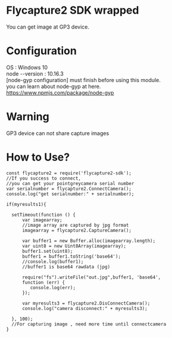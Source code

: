 ﻿# Flycapture2 SDK wrapped  
You can get image at GP3 device.  
# Configuration  
OS : Windows 10  
node --version : 10.16.3  
[node-gyp configuration] must finish  before using this module.  
you can learn about node-gyp at here.  
https://www.npmjs.com/package/node-gyp  
# Warning  
GP3 device can not share capture images  
# How to Use?

```
const flycapture2 = require('flycapture2-sdk');
//If you success to connect,
//you can get your pointgreycamera serial number
var serialnumber = flycapture2.ConnectCamera();
console.log("get serialnumber:" + serialnumber);

if(myresults1){

  setTimeout(function () {
      var imagearray; 
      //image array are captured by jpg format 
      imagearray = flycapture2.CaptureCamera();

      var buffer1 = new Buffer.alloc(imagearray.length);
      var uint8 = new Uint8Array(imagearray);
      buffer1.set(uint8);
      buffer1 = buffer1.toString('base64');
      //console.log(buffer1);  
      //buffer1 is base64 rawdata (jpg)

      require("fs").writeFile("out.jpg",buffer1, 'base64', 
      function (err) {
         console.log(err);
      });

      var myresults3 = flycapture2.DisConnectCamera();
      console.log("camera disconnect:" + myresults3);

  }, 100);
  //For capturing image , need more time until connectcamera 
}

```